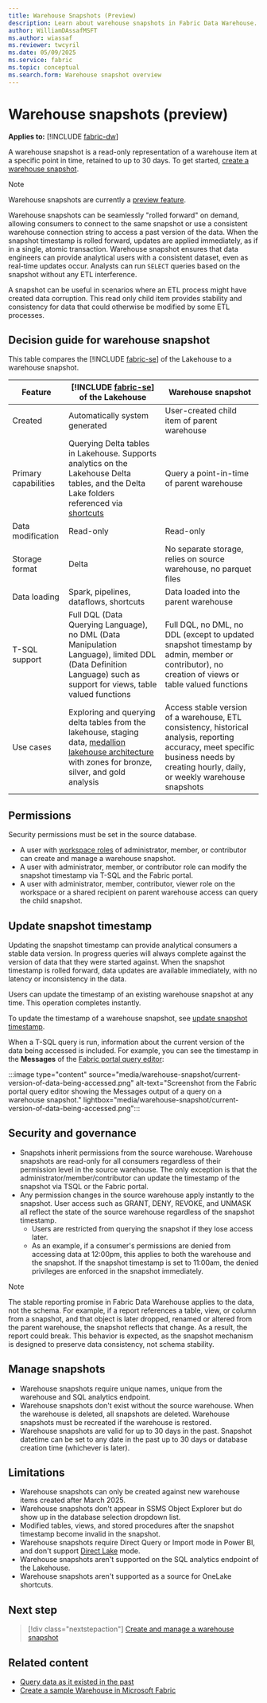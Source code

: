 ```yaml
---
title: Warehouse Snapshots (Preview)
description: Learn about warehouse snapshots in Fabric Data Warehouse.
author: WilliamDAssafMSFT
ms.author: wiassaf
ms.reviewer: twcyril
ms.date: 05/09/2025
ms.service: fabric
ms.topic: conceptual
ms.search.form: Warehouse snapshot overview
---
```

# Warehouse snapshots (preview)

**Applies to:** [!INCLUDE [fabric-dw](includes/applies-to-version/fabric-dw.md)]

A warehouse snapshot is a read-only representation of a warehouse item at a specific point in time, retained to up to 30 days. To get started, [create a warehouse snapshot](create-manage-warehouse-snapshot.md).

> [!NOTE]
> Warehouse snapshots are currently a [preview feature](../fundamentals/preview.md).

Warehouse snapshots can be seamlessly "rolled forward" on demand, allowing consumers to connect to the same snapshot or use a consistent warehouse connection string to access a past version of the data. When the snapshot timestamp is rolled forward, updates are applied immediately, as if in a single, atomic transaction. Warehouse snapshot ensures that data engineers can provide analytical users with a consistent dataset, even as real-time updates occur. Analysts can run `SELECT` queries based on the snapshot without any ETL interference.

A snapshot can be useful in scenarios where an ETL process might have created data corruption. This read only child item provides stability and consistency for data that could otherwise be modified by some ETL processes.

## Decision guide for warehouse snapshot

This table compares the [!INCLUDE [fabric-se](../data-warehouse/includes/fabric-se.md)] of the Lakehouse to a warehouse snapshot.

| Feature             | [!INCLUDE [fabric-se](../data-warehouse/includes/fabric-se.md)] of the Lakehouse| Warehouse snapshot |
| --------------------| --------------------------------  |-------------------|
| Created | Automatically system generated | User-created child item of parent warehouse |
| Primary capabilities | Querying Delta tables in Lakehouse. Supports analytics on the Lakehouse Delta tables, and the Delta Lake folders referenced via [shortcuts](../onelake/onelake-shortcuts.md) | Query a point-in-time of parent warehouse | 
| Data modification    | Read-only  | Read-only |
| Storage format    | Delta  | No separate storage, relies on source warehouse, no parquet files |
| Data loading   | Spark, pipelines, dataflows, shortcuts| Data loaded into the parent warehouse |
| T-SQL support   | Full DQL (Data Querying Language), no DML (Data Manipulation Language), limited DDL (Data Definition Language) such as support for views, table valued functions | Full DQL, no DML, no DDL (except to updated snapshot timestamp by admin, member or contributor), no creation of views or table valued functions |
| Use cases    | Exploring and querying delta tables from the lakehouse, staging data, [medallion lakehouse architecture](../onelake/onelake-medallion-lakehouse-architecture.md) with zones for bronze, silver, and gold analysis  | Access stable version of a warehouse, ETL consistency, historical analysis, reporting accuracy, meet specific business needs by creating hourly, daily, or weekly warehouse snapshots |

## Permissions

Security permissions must be set in the source database.

- A user with [workspace roles](security.md) of administrator, member, or contributor can create and manage a warehouse snapshot.
- A user with administrator, member, or contributor role can modify the snapshot timestamp via T-SQL and the Fabric portal.
- A user with administrator, member, contributor, viewer role on the workspace or a shared recipient on parent warehouse access can query the child snapshot. 

## Update snapshot timestamp

Updating the snapshot timestamp can provide analytical consumers a stable data version. In progress queries will always complete against the version of data that they were started against. When the snapshot timestamp is rolled forward, data updates are available immediately, with no latency or inconsistency in the data.

Users can update the timestamp of an existing warehouse snapshot at any time. This operation completes instantly.

To update the timestamp of a warehouse snapshot, see [update snapshot timestamp](create-manage-warehouse-snapshot.md#update-snapshot-timestamp).

When a T-SQL query is run, information about the current version of the data being accessed is included. For example, you can see the timestamp in the **Messages** of the [Fabric portal query editor](../database/sql/query-editor.md):

:::image type="content" source="media/warehouse-snapshot/current-version-of-data-being-accessed.png" alt-text="Screenshot from the Fabric portal query editor showing the Messages output of a query on a warehouse snapshot." lightbox="media/warehouse-snapshot/current-version-of-data-being-accessed.png":::

## Security and governance

- Snapshots inherit permissions from the source warehouse. Warehouse snapshots are read-only for all consumers regardless of their permission level in the source warehouse. The only exception is that the administrator/member/contributor can update the timestamp of the snapshot via TSQL or the Fabric portal.
- Any permission changes in the source warehouse apply instantly to the snapshot. User access such as GRANT, DENY, REVOKE, and UNMASK all reflect the state of the source warehouse regardless of the snapshot timestamp. 
    - Users are restricted from querying the snapshot if they lose access later.
    - As an example, if a consumer's permissions are denied from accessing data at 12:00pm, this applies to both the warehouse and the snapshot. If the snapshot timestamp is set to 11:00am, the denied privileges are enforced in the snapshot immediately.

> [!NOTE]
> The stable reporting promise in Fabric Data Warehouse applies to the data, not the schema. For example, if a report references a table, view, or column from a snapshot, and that object is later dropped, renamed or altered from the parent warehouse, the snapshot reflects that change. As a result, the report could break. This behavior is expected, as the snapshot mechanism is designed to preserve data consistency, not schema stability.

## Manage snapshots

- Warehouse snapshots require unique names, unique from the warehouse and SQL analytics endpoint.
- Warehouse snapshots don't exist without the source warehouse. When the warehouse is deleted, all snapshots are deleted. Warehouse snapshots must be recreated if the warehouse is restored.
- Warehouse snapshots are valid for up to 30 days in the past. Snapshot datetime can be set to any date in the past up to 30 days or database creation time (whichever is later).

## Limitations

- Warehouse snapshots can only be created against new warehouse items created after March 2025.
- Warehouse snapshots don't appear in SSMS Object Explorer but do show up in the database selection dropdown list.
- Modified tables, views, and stored procedures after the snapshot timestamp become invalid in the snapshot.
- Warehouse snapshots require Direct Query or Import mode in Power BI, and don't support [Direct Lake](../fundamentals/direct-lake-overview.md) mode.
- Warehouse snapshots aren't supported on the SQL analytics endpoint of the Lakehouse.
- Warehouse snapshots aren't supported as a source for OneLake shortcuts.

## Next step

> [!div class="nextstepaction"]
> [Create and manage a warehouse snapshot](create-manage-warehouse-snapshot.md)

## Related content

- [Query data as it existed in the past](time-travel.md)
- [Create a sample Warehouse in Microsoft Fabric](create-warehouse-sample.md)